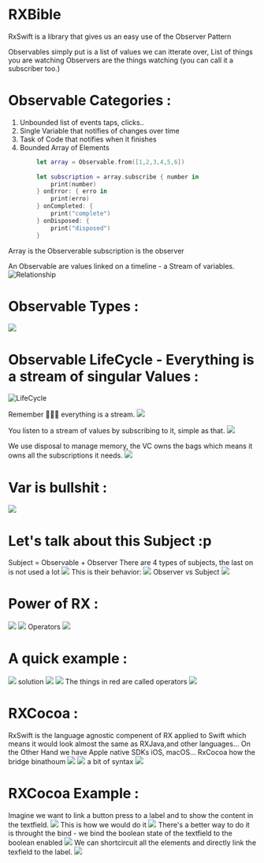 # RXBible

RxSwift is a library that gives us an easy use of the Observer Pattern

Observables simply put is a list of values we can itterate over, List of things you are watching 
Observers are the things watching (you can call it a subscriber too.)


# Observable Categories :

 1. Unbounded list of events taps, clicks..
 2. Single Variable that notifies of changes over time
 3. Task of Code that notifies when it finishes
 4. Bounded Array of Elements


```Swift
        let array = Observable.from([1,2,3,4,5,6])
        
        let subscription = array.subscribe { number in
            print(number)
        } onError: { erro in
            print(erro)
        } onCompleted: {
            print("complete")
        } onDisposed: {
            print("disposed")
        }
 ```
Array is the Observerable subscription is the observer

An Observable are values linked on a timeline - a Stream of variables.
 ![Relationship](images/stream.png "Relationship")

 # Observable Types :
![](images/obs.png)

# Observable LifeCycle - Everything is a stream of singular Values :
 ![LifeCycle](images/Lifecycle.png "LifeCycle")

 Remember 👨🏽‍🏫 everything is a stream.
 ![](images/stream2.png)

You listen to a stream of values by subscribing to it, simple as that.
![](images/listen.png)

We use disposal to manage memory, the VC owns the bags which means it owns all the subscriptions it needs.
![](images/disposal.png)

# Var is bullshit :
![](images/vars.png)

# Let's talk about this Subject :p
Subject = Observable + Observer
There are 4 types of subjects, the last on is not used a lot
![](images/subjectsTypes.png)
This is their behavior:
![](images/subjectsTypesBehavior.png)
Observer vs Subject
![](images/obersverSubject.png)

# Power of RX :
![](images/rxPower.png)
![](images/rxPower2.png)
Operators
![](images/rxPower3.png)

# A quick example : 
![](images/ennonce.png)
solution
![](images/corrige.png)
![](images/corrige2.png)
The things in red are called operators
![](images/operators.png)

# RXCocoa : 

RxSwift is the language agnostic compenent of RX applied to Swift which means it would look almost the same as RXJava,and other languages...
On the Other Hand we have Apple native SDKs iOS, macOS...
RxCocoa how the bridge binathoum
![](images/rxCocoa.png)
![](images/rxCocoa2.png)
a bit of syntax 
![](images/rxCocoa3.png)

# RXCocoa Example : 
Imagine we want to link a button press to a label and to show the content in the textfield.
![](images/cocoae.png)
This is how we would do it
![](images/cocoae2.png)
There's a better way to do it is throught the bind - we bind the boolean state of the textfield to the boolean enabled
![](images/cocoae3.png)
We can shortcircuit all the elements and directly link the texfield to the label. 
![](images/cocoae4.png)
